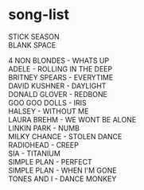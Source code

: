 # song-list

STICK SEASON  
BLANK SPACE  


4 NON BLONDES - WHATS UP  
ADELE - ROLLING IN THE DEEP  
BRITNEY SPEARS - EVERYTIME  
DAVID KUSHNER - DAYLIGHT  
DONALD GLOVER - REDBONE  
GOO GOO DOLLS - IRIS  
HALSEY - WITHOUT ME  
LAURA BREHM - WE WONT BE ALONE  
LINKIN PARK - NUMB  
MILKY CHANCE - STOLEN DANCE  
RADIOHEAD - CREEP  
SIA - TITANIUM  
SIMPLE PLAN - PERFECT  
SIMPLE PLAN - WHEN I'M GONE  
TONES AND I - DANCE MONKEY  

